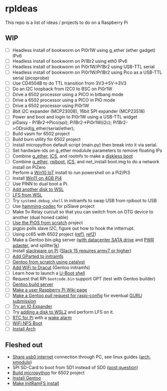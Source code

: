 # rpIdeas

This repo is a list of ideas / projects to do on a Raspberry Pi

## WIP

- [ ] Headless install of bookworm on Pi0r1W using g_ether (ether gadget) IPv6
- [ ] Headless install of bookworm on Pi1Br2 using eth0 IPv6
- [ ] Headless install of bookworm on Pi0r1W/Pi1Br2 using USB-TTL serial
- [ ] Headless install of bookworm on Pi0r1W/Pi1Br2 using Pico as a USB-TTL serial (picoprobe)
- [ ] Use CD4504B to do TTL transition from 3V3->5V->3V3
- [ ] Do an I2C loopback from I2C0 to BSC on Pi0r1W
- [ ] Drive a 6502 processor using a PICO in bitbang mode
- [ ] Drive a 6502 processor using a PICO in PIO mode
- [ ] Drive a 6502 processor using Pi0r1W
- [ ] 8bit i2C expander (MCP23008), 16bit SPI expander (MCP23S18)
- [ ] Power and boot and login to Pi0r1W using a USB-TTL widget
- [ ] piDaisy - Pi1Br2->Pico(spi); Pi1Br2->Pi0r1W(i2c); Pi1Br2->ODroid(g_ether/serial/ether);
- [ ] Build vasm for 6502 project
- [ ] Build burn utility for 6502 project
- [ ] Install micropython default script (main.py) then break into it via serial.
- [ ] Set hardware-ids on g_ether modulule parameters to remove floating IPs
- [ ] Combine [g_ether][5], [ICS][5], and rootnfs to make a [diskless boot][6]
- [ ] Combine [g_ether][5], [rpiboot][6], [ICS][5], and net_install boot.img to do a network install on PiZero
- [ ] Perform a [Win10 IoT][7] install to run powershell on a Pi2/Pi3
- [ ] Install [Win11 on 4GB Pi4][8]
- [ ] Use PINN to dual boot a Pi.
- [ ] [Add another disk to WSL][9]
- [ ] [LFS from WSL][a]
- [ ] Try `systemd.debug_shell` in initramfs to swap USB from rpiboot to USB
- [ ] Use [hamming-codec][b] for piSlave project
- [ ] Make 5v Relay curcuit so that you can switch from on OTG device to another (dual honed cable)
- [ ] [Use the PiOS from scratch][c] project
- [ ] pigpio polls slave I2C, figure out how to hook the intterrupt.
- [ ] Using cc65 with 6502 project ([ref1][d], [ref2][e])
- [ ] Make a Gentoo bin-pkg server ([with datacenter SATA drive][j] and [PWR adapter][i], and splitter][k])
- [ ] Install [slackware on Pi][g] ([Slack 15 requires armv7 or higher][f])
- [ ] [Add GParted to initramfs][h]
- [ ] [Gentoo from scratch using catalyst][l]
- [ ] [Add WiFi to Dracut][m] (Gentoo initramfs)
- [ ] Learn how to launch a [U-Boot shell][n]
- [ ] Request that RPi `bootcode.bin` support GPT (test with Gentoo builder)
- [ ] [Gentoo build server][o]
- [ ] [Make a user Raspberry Pi Wiki page][p]
- [ ] [Make a Gentoo pull request for raspi-config][q] for eventual [GURU submission][r]
- [ ] [Try an IO Expander][s]
- [ ] Try [adding a disk to WSL2][t] and perform LFS on it.
- [ ] [RTC for Pi][x] with a [wake alarm][y]
- [ ] [WiFi NFS Boot][z]
- [ ] [Install Arch][u]

[9]: https://joeferguson.me/adding-another-disk-to-wsl2/
[a]: https://www.reddit.com/r/linuxfromscratch/comments/vtgu3h/can_i_create_lfs_using_wsl/
[b]: https://pypi.org/project/hamming-codec/
[c]: https://s-matyukevich.github.io/raspberry-pi-os/
[d]: https://www.reddit.com/r/beneater/comments/kn52w3/using_cc65_to_write_code_in_c_for_the_6502/
[e]: https://www.reddit.com/r/beneater/comments/fprcsz/using_cc65_to_compile_c_code_for_my_slightly/
[f]: https://arm.slackware.com/releases/
[g]: https://docs.slackware.com/howtos:hardware:arm:raspberrypi
[h]: https://stackoverflow.com/a/54152399
[i]: https://www.amazon.com/dp/B00MYU0EAU/
[j]: https://www.amazon.com/dp/B01I7SAHO0/
[k]: https://www.amazon.com/dp/B095NKT5F7/
[l]: https://wiki.gentoo.org/wiki/Stage_tarball
[m]: https://github.com/dracutdevs/dracut/discussions/2514
[n]: https://docs.u-boot.org/en/latest/
[o]: https://forums.gentoo.org/viewtopic-p-8807124.html
[p]: https://duckduckgo.com/?q=gentoo+wiki+user+Pi+Install+Guide&t=brave&ia=web
[q]: https://wiki.gentoo.org/wiki/GitHub_Pull_Requests
[r]: https://wiki.gentoo.org/wiki/Project:GURU
[s]: https://www.mouser.com/ProductDetail/Microchip-Technology/MCP23008-E-P?qs=8FMarzwez060sofcCmNWdQ%3D%3D
[t]: https://joeferguson.me/adding-another-disk-to-wsl2/
[x]: https://www.amazon.com/dp/B00LX3V7F0
[y]: https://forums.raspberrypi.com//viewtopic.php?f=65&t=166853&p=1075093&hilit=time+lapse#p1074313
[z]: wifi-nfs#readme
[u]: arch#readme

<!-- Next = 10,11,12,13 -->

## Fleshed out
- [Share usb0 internet][5] connection through PC, see linux guides ([arch][3], [xmodulo][4])
- SPI SD-Card to boot from SD1 instead of SD0 ([post question][1])
- [Build micropython][2] for 6502 project
- [Install Gentoo][v]
- [Make InitRamFS install][w]

[8]: https://www.youtube.com/watch?v=zGF_HaSdFyA "Win11WoR"
[7]: https://www.youtube.com/watch?v=JPRUbGIyODY "Win10IoT"
[6]: diskless#readme
[5]: g_ether#readme
[4]: https://www.xmodulo.com/internet-connection-sharing-iptables-linux.html
[3]: https://wiki.archlinux.org/title/Internet_sharing
[2]: micropython#readme
[1]: https://forums.raspberrypi.com/viewtopic.php?t=358559
[v]: gentoo#readme
[w]: initramfs#readme